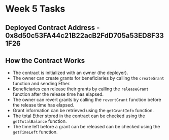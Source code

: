# Week 5 Tasks

## Deployed Contract Address - 0x8d50c53FA44c21B22acB2FdD705a53ED8F331F26

## How the Contract Works

- The contract is initialized with an owner (the deployer).
- The owner can create grants for beneficiaries by calling the `createGrant` function and sending Ether.
- Beneficiaries can release their grants by calling the `releaseGrant` function after the release time has elapsed.
- The owner can revert grants by calling the `revertGrant` function before the release time has elapsed.
- Grant information can be retrieved using the `getGrantInfo` function.
- The total Ether stored in the contract can be checked using the `getTotalBalance` function.
- The time left before a grant can be released can be checked using the `getTimeLeft` function.


